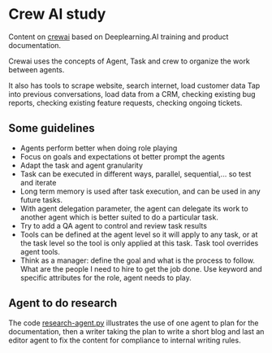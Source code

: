 # Crew AI study

Content on [crewai](https://www.crewai.com/) based on Deeplearning.AI training and product documentation.

Crewai uses the concepts of Agent, Task and crew to organize the work between agents.

It also has tools to scrape website, search internet, load customer data
Tap into previous conversations, load data from a CRM, checking existing bug reports, checking existing feature requests, checking ongoing tickets.

## Some guidelines

* Agents perform better when doing role playing
* Focus on goals and expectations ot better prompt the agents
* Adapt the task and agent granularity
* Task can be executed in different ways, parallel, sequential,... so test and iterate
* Long term memory is used after task execution, and can be used in any future tasks. 
* With agent delegation parameter, the agent can delegate its work to another agent which is better suited to do a particular task.
* Try to add a QA agent to control and review task results
* Tools can be defined at the agent level so it will apply to any task, or at the task level so the tool is only applied at this task. Task tool overrides agent tools.
* Think as a manager: define the goal and what is the process to follow. What are the people I need to hire to get the job done. Use keyword and specific attributes for the role, agent needs to play.

## Agent to do research

The code [research-agent.py](https://github.com/jbcodeforce/ML-studies/tree/master/techno/crew-ai/research-agent.py) illustrates the use of one agent to plan for the documentation, then a writer taking the plan to write a short blog and last an editor agent to fix the content for compliance to internal writing rules.